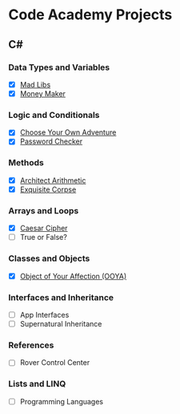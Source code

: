 # Code Academy Projects
## C#
### Data Types and Variables
 - [x] [Mad Libs](https://github.com/FrejBjornsson/CodeAcademy/blob/main/C%23/1.%20Data%20Types%20and%20Variables/MadLibs.cs)
 - [x] [Money Maker](https://github.com/FrejBjornsson/CodeAcademy/blob/main/C%23/1.%20Data%20Types%20and%20Variables/MoneyMaker.cs)
### Logic and Conditionals
 - [x] [Choose Your Own Adventure](https://github.com/FrejBjornsson/CodeAcademy/blob/main/C%23/2.%20Logic%20and%20Conditionals/ChooseYourOwnAdventure.cs)
 - [x] [Password Checker](https://github.com/FrejBjornsson/CodeAcademy/blob/main/C%23/2.%20Logic%20and%20Conditionals/PasswordChecker.cs)
### Methods
 - [x] [Architect Arithmetic](https://github.com/FrejBjornsson/CodeAcademy/blob/main/C%23/3.%20Methods/ArchitectArithmetic.cs)
 - [x] [Exquisite Corpse](https://github.com/FrejBjornsson/CodeAcademy/blob/main/C%23/3.%20Methods/ExquisiteCorpse.cs)
### Arrays and Loops
 - [x] [Caesar Cipher](https://github.com/FrejBjornsson/CodeAcademy/blob/main/C%23/4.%20Arrays%20and%20Loops/CaesarCipher.cs)
 - [ ] True or False?
### Classes and Objects
 - [x] [Object of Your Affection (OOYA)](https://github.com/FrejBjornsson/CodeAcademy/blob/main/C%23/5.%20Classes%20and%20Objects/OOYA.cs)
 
### Interfaces and Inheritance
 - [ ] App Interfaces
 - [ ] Supernatural Inheritance

### References
 - [ ] Rover Control Center

### Lists and LINQ
 - [ ] Programming Languages
